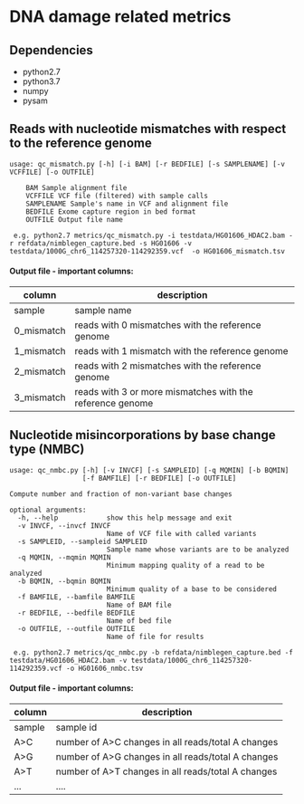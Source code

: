 # DNA damage related metrics 


## Dependencies

* python2.7
* python3.7
* numpy
* pysam 


## Reads with nucleotide mismatches with respect to the reference genome

```
usage: qc_mismatch.py [-h] [-i BAM] [-r BEDFILE] [-s SAMPLENAME] [-v VCFFILE] [-o OUTFILE]

	BAM	Sample alignment file
	VCFFILE	VCF file (filtered) with sample calls
	SAMPLENAME Sample's name in VCF and alignment file
	BEDFILE	Exome capture region in bed format
	OUTFILE	Output file name

 e.g. python2.7 metrics/qc_mismatch.py -i testdata/HG01606_HDAC2.bam -r refdata/nimblegen_capture.bed -s HG01606 -v testdata/1000G_chr6_114257320-114292359.vcf  -o HG01606_mismatch.tsv
```
#### Output file - important columns:


|    column		       | description                                                 |
| ---------------------------- | ------------------------------------------------------------ |
| sample                       | sample name                                                  |
| 0_mismatch                   | reads with 0 mismatches with the reference genome            |
| 1_mismatch                   | reads with 1 mismatch with the reference genome              |
| 2_mismatch                   | reads with 2 mismatches with the reference genome            |
| 3_mismatch                   | reads with 3 or more mismatches with the reference genome    |


## Nucleotide misincorporations by base change type (NMBC)

```
usage: qc_nmbc.py [-h] [-v INVCF] [-s SAMPLEID] [-q MQMIN] [-b BQMIN]
                  [-f BAMFILE] [-r BEDFILE] [-o OUTFILE]

Compute number and fraction of non-variant base changes

optional arguments:
  -h, --help            show this help message and exit
  -v INVCF, --invcf INVCF
                        Name of VCF file with called variants
  -s SAMPLEID, --sampleid SAMPLEID
                        Sample name whose variants are to be analyzed
  -q MQMIN, --mqmin MQMIN
                        Minimum mapping quality of a read to be analyzed
  -b BQMIN, --bqmin BQMIN
                        Minimum quality of a base to be considered
  -f BAMFILE, --bamfile BAMFILE
                        Name of BAM file
  -r BEDFILE, --bedfile BEDFILE
                        Name of bed file
  -o OUTFILE, --outfile OUTFILE
                        Name of file for results

 e.g. python2.7 metrics/qc_nmbc.py -b refdata/nimblegen_capture.bed -f testdata/HG01606_HDAC2.bam -v testdata/1000G_chr6_114257320-114292359.vcf -o HG01606_nmbc.tsv
```
#### Output file - important columns:

|    column                    | description                                                 |
| ---------------------------- | ------------------------------------------------------------ |
| sample                       | sample id                                                    |
| A>C                          | number of A>C changes in all reads/total A changes           |
| A>G                          | number of A>G changes in all reads/total A changes           |
| A>T                          | number of A>T changes in all reads/total A changes           |
| ...                          | ....                                                         |

